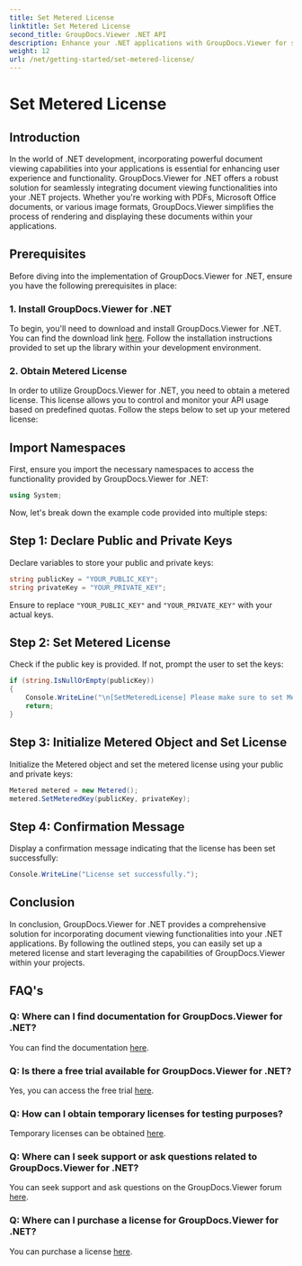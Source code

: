 ```yaml
---
title: Set Metered License
linktitle: Set Metered License
second_title: GroupDocs.Viewer .NET API
description: Enhance your .NET applications with GroupDocs.Viewer for seamless document viewing. Easily integrate document rendering functionalities into your projects.
weight: 12
url: /net/getting-started/set-metered-license/
---
```


# Set Metered License

## Introduction
In the world of .NET development, incorporating powerful document viewing capabilities into your applications is essential for enhancing user experience and functionality. GroupDocs.Viewer for .NET offers a robust solution for seamlessly integrating document viewing functionalities into your .NET projects. Whether you're working with PDFs, Microsoft Office documents, or various image formats, GroupDocs.Viewer simplifies the process of rendering and displaying these documents within your applications.
## Prerequisites
Before diving into the implementation of GroupDocs.Viewer for .NET, ensure you have the following prerequisites in place:
### 1. Install GroupDocs.Viewer for .NET
To begin, you'll need to download and install GroupDocs.Viewer for .NET. You can find the download link [here](https://releases.groupdocs.com/viewer/net/). Follow the installation instructions provided to set up the library within your development environment.
### 2. Obtain Metered License
In order to utilize GroupDocs.Viewer for .NET, you need to obtain a metered license. This license allows you to control and monitor your API usage based on predefined quotas. Follow the steps below to set up your metered license:

## Import Namespaces
First, ensure you import the necessary namespaces to access the functionality provided by GroupDocs.Viewer for .NET:
```csharp
using System;
```

Now, let's break down the example code provided into multiple steps:
## Step 1: Declare Public and Private Keys
Declare variables to store your public and private keys:
```csharp
string publicKey = "YOUR_PUBLIC_KEY";
string privateKey = "YOUR_PRIVATE_KEY";
```
Ensure to replace `"YOUR_PUBLIC_KEY"` and `"YOUR_PRIVATE_KEY"` with your actual keys.
## Step 2: Set Metered License
Check if the public key is provided. If not, prompt the user to set the keys:
```csharp
if (string.IsNullOrEmpty(publicKey))
{
    Console.WriteLine("\n[SetMeteredLicense] Please make sure to set Metered keys. Learn more at https://purchase.groupdocs.com/faqs/licensing/metered.");
    return;
}
```
## Step 3: Initialize Metered Object and Set License
Initialize the Metered object and set the metered license using your public and private keys:
```csharp
Metered metered = new Metered();
metered.SetMeteredKey(publicKey, privateKey);
```
## Step 4: Confirmation Message
Display a confirmation message indicating that the license has been set successfully:
```csharp
Console.WriteLine("License set successfully.");
```

## Conclusion
In conclusion, GroupDocs.Viewer for .NET provides a comprehensive solution for incorporating document viewing functionalities into your .NET applications. By following the outlined steps, you can easily set up a metered license and start leveraging the capabilities of GroupDocs.Viewer within your projects.
## FAQ's
### Q: Where can I find documentation for GroupDocs.Viewer for .NET?
You can find the documentation [here](https://tutorials.groupdocs.com/viewer/net/).
### Q: Is there a free trial available for GroupDocs.Viewer for .NET?
Yes, you can access the free trial [here](https://releases.groupdocs.com/).
### Q: How can I obtain temporary licenses for testing purposes?
Temporary licenses can be obtained [here](https://purchase.groupdocs.com/temporary-license/).
### Q: Where can I seek support or ask questions related to GroupDocs.Viewer for .NET?
You can seek support and ask questions on the GroupDocs.Viewer forum [here](https://forum.groupdocs.com/c/viewer/9).
### Q: Where can I purchase a license for GroupDocs.Viewer for .NET?
You can purchase a license [here](https://purchase.groupdocs.com/buy).
